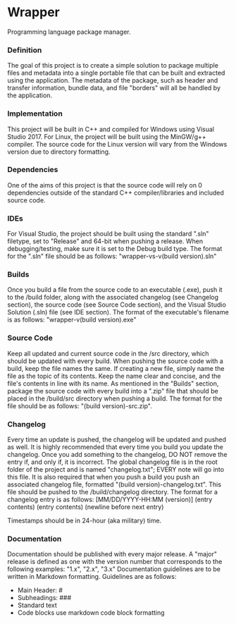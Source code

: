 # Wrapper
Programming language package manager.

### Definition
The goal of this project is to create a simple solution to package multiple files and metadata into a single portable file that can be built and extracted using the application.
The metadata of the package, such as header and transfer information, bundle data, and file "borders" will all be handled by the application.

### Implementation
This project will be built in C++ and compiled for Windows using Visual Studio 2017.
For Linux, the project will be built using the MinGW/g++ compiler. The source code for the Linux version will vary from the Windows version due to directory formatting.

### Dependencies
One of the aims of this project is that the source code will rely on 0 dependencies outside of the standard C++ compiler/libraries and included source code.

### IDEs
For Visual Studio, the project should be built using the standard ".sln" filetype, set to "Release" and 64-bit when pushing a release.
When debugging/testing, make sure it is set to the Debug build type.
The format for the ".sln" file should be as follows: "wrapper-vs-v(build version).sln"

### Builds
Once you build a file from the source code to an executable (.exe), push it to the /build folder, along with the associated changelog (see Changelog section), the source code (see Source Code section), and the Visual Studio Solution (.sln) file (see IDE section).
The format of the executable's filename is as follows: "wrapper-v(build version).exe"

### Source Code
Keep all updated and current source code in the /src directory, which should be updated with every build.
When pushing the source code with a build, keep the file names the same. If creating a new file, simply name the file as the topic of its contents. Keep the name clear and concise, and the file's contents in line with its name.
As mentioned in the "Builds" section, package the source code with every build into a ".zip" file that should be placed in the /build/src directory when pushing a build.
The format for the file should be as follows: "(build version)-src.zip".

### Changelog
Every time an update is pushed, the changelog will be updated and pushed as well.
It is highly recommended that every time you build you update the changelog. Once you add something to the changelog, DO NOT remove the entry if, and only if, it is incorrect.
The global changelog file is in the root folder of the project and is named "changelog.txt"; EVERY note will go into this file. It is also required that when you push a build you push an associated changelog file, formatted "(build version)-changelog.txt". This file should be pushed to the /build/changelog directory.
The format for a changelog entry is as follows:
[MM/DD/YYYY-HH:MM (version)]
(entry contents)
(entry contents)
(newline before next entry)

Timestamps should be in 24-hour (aka military) time.

### Documentation
Documentation should be published with every major release.
A "major" release is defined as one with the version number that corresponds to the following examples: "1.x", "2.x", "3.x"
Documentation guidelines are to be written in Markdown formatting. Guidelines are as follows:

- Main Header: \#
- Subheadings: \#\#\#
- Standard text
- Code blocks use markdown code block formatting